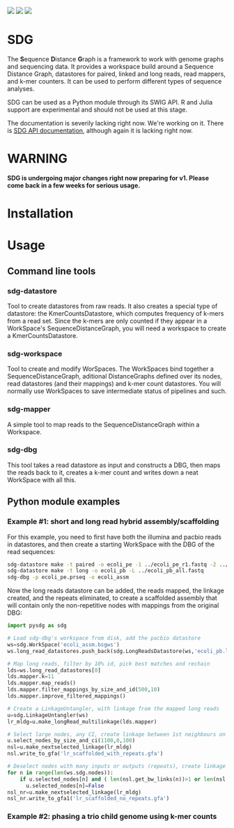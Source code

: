

[![](https://img.shields.io/badge/license-MIT-green.svg)](https://github.com/bioinfologics/bsg/blob/master/LICENSE)
[![](https://codecov.io/gh/bioinfologics/bsg/branch/master/graph/badge.svg)](https://codecov.io/gh/bioinfologics/sdg)
[![](https://travis-ci.org/bioinfologics/sdg.svg?branch=master)](https://travis-ci.org/bioinfologics/sdg)


# SDG
The **S**equence **D**istance **G**raph is a framework to work with genome graphs and sequencing data. It provides a workspace build around a Sequence Distance Graph, datastores for paired, linked and long reads, read mappers, and k-mer counters. It can be used to perform different types of sequence analyses.

SDG can be used as a Python module through its SWIG API. R and Julia support are experimental and should not be used at this stage.

The documentation is severily lacking right now. We're working on it. There is [SDG API documentation](https://bioinfologics.github.io/sdg/), although again it is lacking right now.

# WARNING

**SDG is undergoing major changes right now preparing for v1. Please come back in a few weeks for serious usage.**

# Installation



# Usage



## Command line tools

### sdg-datastore

Tool to create datastores from raw reads. It also creates a special type of datastore: the KmerCountsDatastore, which computes frequency of k-mers from a read set. Since the k-mers are only counted if they appear in a WorkSpace's SequenceDistanceGraph, you will need a workspace to create a KmerCountsDatastore.

### sdg-workspace

Tool to create and modify WorSpaces. The WorkSpaces bind together a SequenceDistanceGraph, aditional DistanceGraphs defined over its nodes, read datastores (and their mappings) and k-mer count datastores. You will normally use WorkSpaces to save intermediate status of pipelines and such.

### sdg-mapper

A simple tool to map reads to the SequenceDistanceGraph within a Workspace.

### sdg-dbg

This tool takes a read datastore as input and constructs a DBG, then maps the reads back to it, creates a k-mer count and writes down a neat WorkSpace with all this.



## Python module examples

### Example #1: short and long read hybrid assembly/scaffolding

For this example, you need to first have both the illumina and pacbio reads in datastores, and then create a starting WorkSpace with the DBG of the read sequences:

```bash
sdg-datastore make -t paired -o ecoli_pe -1 ../ecoli_pe_r1.fastq -2 ../ecoli_pe_r2.fastq -s 301
sdg-datastore make -t long -o ecoli_pb -L ../ecoli_pb_all.fastq
sdg-dbg -p ecoli_pe.prseq -o ecoli_assm
```

Now the long reads datastore can be added, the reads mapped, the linkage created, and the repeats eliminated, to create a scaffolded assembly that will contain only the non-repetitive nodes with mappings from the original DBG:

```python
import pysdg as sdg

# Load sdg-dbg's workspace from disk, add the pacbio datastore
ws=sdg.WorkSpace('ecoli_assm.bsgws')
ws.long_read_datastores.push_back(sdg.LongReadsDatastore(ws,'ecoli_pb.loseq'))

# Map long reads, filter by 10% id, pick best matches and rechain
lds=ws.long_read_datastores[0]
lds.mapper.k=11
lds.mapper.map_reads()
lds.mapper.filter_mappings_by_size_and_id(500,10)
lds.mapper.improve_filtered_mappings()

# Create a LinkageUntangler, with linkage from the mapped long reads
u=sdg.LinkageUntangler(ws)
lr_mldg=u.make_longRead_multilinkage(lds.mapper)

# Select large nodes, any CI, create linkage between 1st neighbours on selection
u.select_nodes_by_size_and_ci(1100,0,100)
nsl=u.make_nextselected_linkage(lr_mldg)
nsl.write_to_gfa('lr_scaffolded_with_repeats.gfa')

# Deselect nodes with many inputs or outputs (repeats), create linkage with no repeats
for n in range(len(ws.sdg.nodes)):
    if u.selected_nodes[n] and ( len(nsl.get_bw_links(n))>1 or len(nsl.get_fw_links(n))>1):
      u.selected_nodes[n]=False
nsl_nr=u.make_nextselected_linkage(lr_mldg)
nsl_nr.write_to_gfa1('lr_scaffolded_no_repeats.gfa')
```


### Example #2: phasing a trio child genome using k-mer counts

